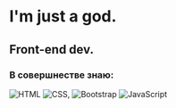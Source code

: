 # I'm just a god.
## Front-end dev.
### В совершнестве знаю:
![HTML](https://img.shields.io/badge/-HTML-333?style=for-the-badge&logo=html5) ![CSS](https://img.shields.io/badge/-CSS-333?style=for-the-badge&logo=css3&logoColor=blue), ![Bootstrap](https://img.shields.io/badge/-Bootstrap-333?style=for-the-badge&logo=Bootstrap) ![JavaScript](https://img.shields.io/badge/-JavaScript-333?style=for-the-badge&logo=javascript)
